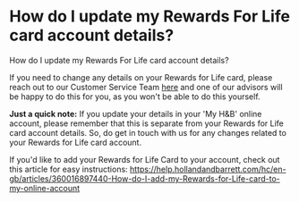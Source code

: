 # How do I update my Rewards For Life card account details?

How do I update my Rewards For Life card account details?

If you need to change any details on your Rewards for Life card, please reach out to our Customer Service Team [here](https://help.hollandandbarrett.com/hc/en-gb/articles/20011957983378-Contact-us) and one of our advisors will be happy to do this for you, as you won't be able to do this yourself.

**Just a quick note:** If you update your details in your 'My H&B' online account, please remember that this is separate from your Rewards for Life card account details. So, do get in touch with us for any changes related to your Rewards for Life card account.

If you'd like to add your Rewards for Life Card to your account, check out this article for easy instructions: <https://help.hollandandbarrett.com/hc/en-gb/articles/360016897440-How-do-I-add-my-Rewards-for-Life-card-to-my-online-account>
